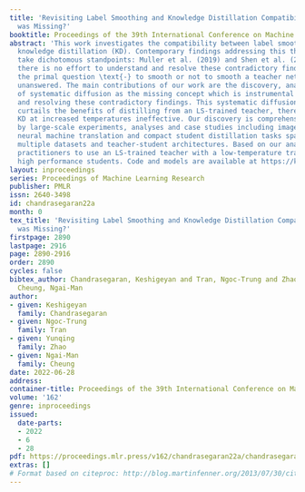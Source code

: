 ```yaml
---
title: 'Revisiting Label Smoothing and Knowledge Distillation Compatibility: What
  was Missing?'
booktitle: Proceedings of the 39th International Conference on Machine Learning
abstract: 'This work investigates the compatibility between label smoothing (LS) and
  knowledge distillation (KD). Contemporary findings addressing this thesis statement
  take dichotomous standpoints: Muller et al. (2019) and Shen et al. (2021b). Critically,
  there is no effort to understand and resolve these contradictory findings, leaving
  the primal question \text{-} to smooth or not to smooth a teacher network? \text{-}
  unanswered. The main contributions of our work are the discovery, analysis and validation
  of systematic diffusion as the missing concept which is instrumental in understanding
  and resolving these contradictory findings. This systematic diffusion essentially
  curtails the benefits of distilling from an LS-trained teacher, thereby rendering
  KD at increased temperatures ineffective. Our discovery is comprehensively supported
  by large-scale experiments, analyses and case studies including image classification,
  neural machine translation and compact student distillation tasks spanning across
  multiple datasets and teacher-student architectures. Based on our analysis, we suggest
  practitioners to use an LS-trained teacher with a low-temperature transfer to achieve
  high performance students. Code and models are available at https://keshik6.github.io/revisiting-ls-kd-compatibility/'
layout: inproceedings
series: Proceedings of Machine Learning Research
publisher: PMLR
issn: 2640-3498
id: chandrasegaran22a
month: 0
tex_title: 'Revisiting Label Smoothing and Knowledge Distillation Compatibility: What
  was Missing?'
firstpage: 2890
lastpage: 2916
page: 2890-2916
order: 2890
cycles: false
bibtex_author: Chandrasegaran, Keshigeyan and Tran, Ngoc-Trung and Zhao, Yunqing and
  Cheung, Ngai-Man
author:
- given: Keshigeyan
  family: Chandrasegaran
- given: Ngoc-Trung
  family: Tran
- given: Yunqing
  family: Zhao
- given: Ngai-Man
  family: Cheung
date: 2022-06-28
address:
container-title: Proceedings of the 39th International Conference on Machine Learning
volume: '162'
genre: inproceedings
issued:
  date-parts:
  - 2022
  - 6
  - 28
pdf: https://proceedings.mlr.press/v162/chandrasegaran22a/chandrasegaran22a.pdf
extras: []
# Format based on citeproc: http://blog.martinfenner.org/2013/07/30/citeproc-yaml-for-bibliographies/
---
```

